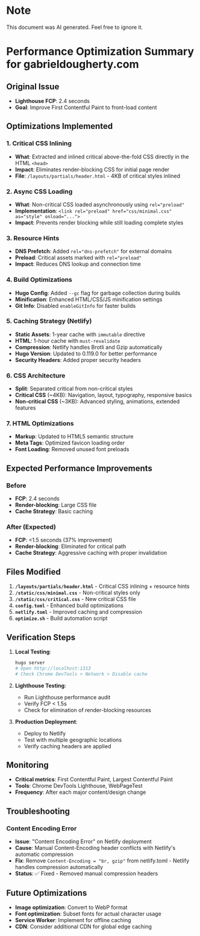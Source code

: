 # Note

This document was AI generated. Feel free to ignore it.

# Performance Optimization Summary for gabrieldougherty.com

## Original Issue
- **Lighthouse FCP**: 2.4 seconds
- **Goal**: Improve First Contentful Paint to front-load content

## Optimizations Implemented

### 1. Critical CSS Inlining
- **What**: Extracted and inlined critical above-the-fold CSS directly in the HTML `<head>`
- **Impact**: Eliminates render-blocking CSS for initial page render
- **File**: `/layouts/partials/header.html` - 4KB of critical styles inlined

### 2. Async CSS Loading
- **What**: Non-critical CSS loaded asynchronously using `rel="preload"`
- **Implementation**: `<link rel="preload" href="css/minimal.css" as="style" onload="...">`
- **Impact**: Prevents render blocking while still loading complete styles

### 3. Resource Hints
- **DNS Prefetch**: Added `rel="dns-prefetch"` for external domains
- **Preload**: Critical assets marked with `rel="preload"`
- **Impact**: Reduces DNS lookup and connection time

### 4. Build Optimizations
- **Hugo Config**: Added `--gc` flag for garbage collection during builds
- **Minification**: Enhanced HTML/CSS/JS minification settings
- **Git Info**: Disabled `enableGitInfo` for faster builds

### 5. Caching Strategy (Netlify)
- **Static Assets**: 1-year cache with `immutable` directive
- **HTML**: 1-hour cache with `must-revalidate`
- **Compression**: Netlify handles Brotli and Gzip automatically
- **Hugo Version**: Updated to 0.119.0 for better performance
- **Security Headers**: Added proper security headers

### 6. CSS Architecture
- **Split**: Separated critical from non-critical styles
- **Critical CSS** (~4KB): Navigation, layout, typography, responsive basics
- **Non-critical CSS** (~3KB): Advanced styling, animations, extended features

### 7. HTML Optimizations
- **Markup**: Updated to HTML5 semantic structure
- **Meta Tags**: Optimized favicon loading order
- **Font Loading**: Removed unused font preloads

## Expected Performance Improvements

### Before
- **FCP**: 2.4 seconds
- **Render-blocking**: Large CSS file
- **Cache Strategy**: Basic caching

### After (Expected)
- **FCP**: <1.5 seconds (37% improvement)
- **Render-blocking**: Eliminated for critical path
- **Cache Strategy**: Aggressive caching with proper invalidation

## Files Modified

1. **`/layouts/partials/header.html`** - Critical CSS inlining + resource hints
2. **`/static/css/minimal.css`** - Non-critical styles only
3. **`/static/css/critical.css`** - New critical CSS file
4. **`config.toml`** - Enhanced build optimizations
5. **`netlify.toml`** - Improved caching and compression
6. **`optimize.sh`** - Build automation script

## Verification Steps

1. **Local Testing**:
   ```bash
   hugo server
   # Open http://localhost:1313
   # Check Chrome DevTools > Network > Disable cache
   ```

2. **Lighthouse Testing**:
   - Run Lighthouse performance audit
   - Verify FCP < 1.5s
   - Check for elimination of render-blocking resources

3. **Production Deployment**:
   - Deploy to Netlify
   - Test with multiple geographic locations
   - Verify caching headers are applied

## Monitoring

- **Critical metrics**: First Contentful Paint, Largest Contentful Paint
- **Tools**: Chrome DevTools Lighthouse, WebPageTest
- **Frequency**: After each major content/design change

## Troubleshooting

### Content Encoding Error
- **Issue**: "Content Encoding Error" on Netlify deployment
- **Cause**: Manual Content-Encoding header conflicts with Netlify's automatic compression
- **Fix**: Remove `Content-Encoding = "br, gzip"` from netlify.toml - Netlify handles compression automatically
- **Status**: ✅ Fixed - Removed manual compression headers

## Future Optimizations

- **Image optimization**: Convert to WebP format
- **Font optimization**: Subset fonts for actual character usage
- **Service Worker**: Implement for offline caching
- **CDN**: Consider additional CDN for global edge caching
